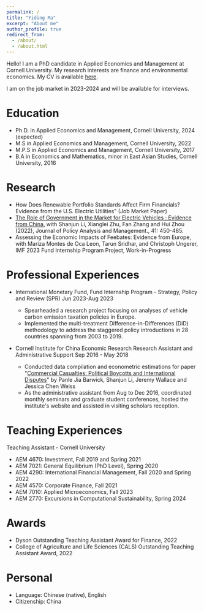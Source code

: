 ```yaml
---
permalink: /
title: "Yiding Ma"
excerpt: "About me"
author_profile: true
redirect_from: 
  - /about/
  - /about.html
---
```


Hello! I am a PhD candidate in Applied Economics and Management at Cornell University. My research interests are finance and environmental economics. My CV is available [here](https://yiding-ma.github.io/files/yidingma_cv.pdf).

I am on the job market in 2023-2024 and will be available for interviews.

Education
======
* Ph.D. in Applied Economics and Management, Cornell University, 2024 (expected)
* M.S in Applied Economics and Management, Cornell University, 2022
* M.P.S in Applied Economics and Management, Cornell University, 2017
* B.A in Economics and Mathematics, minor in East Asian Studies, Cornell University, 2016

Research
======
* How Does Renewable Portfolio Standards Affect Firm Financials? Evidence from the U.S. Electric
Utilities" (Job Market Paper)
* [The Role of Government in the Market for Electric Vehicles : Evidence from China](https://onlinelibrary.wiley.com/doi/abs/10.1002/pam.22362),
with Shanjun Li, Xianglei Zhu, Fan Zhang and Hui Zhou (2022),
Journal of Policy Analysis and Management., 41: 450-485. 
* Assessing the Economic Impacts of Feebates: Evidence from Europe, with Mariza Montes de Oca Leon, Tarun Sridhar, and Christoph Ungerer,
IMF 2023 Fund Internship Program Project, Work-in-Progress

Professional Experiences
======
* International Monetary Fund, Fund Internship Program - Strategy, Policy and Review (SPR) Jun 2023-Aug 2023
	* Spearheaded a research project focusing on analyses of vehicle carbon emission taxation policies in Europe.
	* Implemented the multi-treatment Difference-in-Differences (DiD) methodology to address the staggered policy introductions in 28 countries spanning from 2003 to 2019.

* Cornell Institute for China Economic Research
Research Assistant and Administrative Support Sep 2016 - May 2018
	* Conducted data compilation and econometric estimations for paper "[Commercial Casualties: Political Boycotts and International Disputes](https://papers.ssrn.com/sol3/papers.cfm?abstract_id=3417194)" by Panle Jia Barwick, Shanjun Li, Jeremy Wallace and
Jessica Chen Weiss
	* As the administrative assistant from Aug to Dec 2016, coordinated monthly seminars and graduate
student conferences, hosted the institute's website and assisted in visiting scholars reception.

Teaching Experiences
======
Teaching Assistant - Cornell University

* AEM 4670: Investment, Fall 2019 and Spring 2021
* AEM 7021: General Equilibrium (PhD Level), Spring 2020
* AEM 4290: International Financial Management, Fall 2020 and Spring 2022
* AEM 4570: Corporate Finance, Fall 2021
* AEM 7010: Applied Microeconomics, Fall 2023
* AEM 2770: Excursions in Computational Sustainability, Spring 2024

Awards
======
* Dyson Outstanding Teaching Assistant Award for Finance, 2022
* College of Agriculture and Life Sciences (CALS) Outstanding Teaching Assistant Award, 2022

Personal
======
* Language: Chinese (native), English
* Citizenship: China